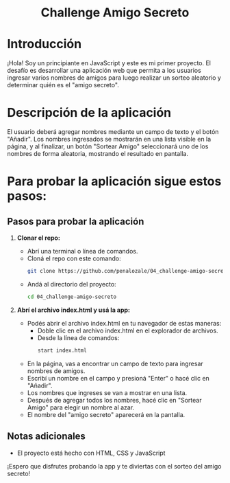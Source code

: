 <h1 align="center"> Challenge Amigo Secreto</h1>

# Introducción
¡Hola! Soy un principiante en JavaScript y este es mi primer proyecto. 
El desafío es desarrollar una aplicación web que permita a los usuarios ingresar varios nombres de amigos para luego realizar un sorteo aleatorio y determinar quién es el "amigo secreto".

# Descripción de la aplicación
El usuario deberá agregar nombres mediante un campo de texto y el botón "Añadir". Los nombres ingresados se mostrarán en una lista visible en la página, y al finalizar, un botón "Sortear Amigo" seleccionará uno de los nombres de forma aleatoria, mostrando el resultado en pantalla.

# Para probar la aplicación sigue estos pasos:
## Pasos para probar la aplicación

1. **Clonar el repo:**
   - Abrí una terminal o línea de comandos.
   - Cloná el repo con este comando:
     ```bash
     git clone https://github.com/penalozale/04_challenge-amigo-secreto
     ```
   - Andá al directorio del proyecto:
     ```bash
     cd 04_challenge-amigo-secreto
     ```

2. **Abrí el archivo index.html y usá la app:**
   - Podés abrir el archivo index.html en tu navegador de estas maneras:
     - Doble clic en el archivo index.html en el explorador de archivos.
     - Desde la línea de comandos:
       ```bash
       start index.html
       ```
   - En la página, vas a encontrar un campo de texto para ingresar nombres de amigos.
   - Escribí un nombre en el campo y presioná "Enter" o hacé clic en "Añadir".
   - Los nombres que ingreses se van a mostrar en una lista.
   - Después de agregar todos los nombres, hacé clic en "Sortear Amigo" para elegir un nombre al azar.
   - El nombre del "amigo secreto" aparecerá en la pantalla.

## Notas adicionales
- El proyecto está hecho con HTML, CSS y JavaScript

¡Espero que disfrutes probando la app y te diviertas con el sorteo del amigo secreto!
